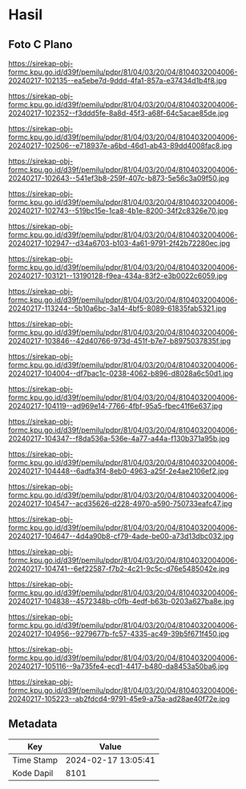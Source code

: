 # Hasil

## Foto C Plano

https://sirekap-obj-formc.kpu.go.id/d39f/pemilu/pdpr/81/04/03/20/04/8104032004006-20240217-102135--ea5ebe7d-9ddd-4fa1-857a-e37434d1b4f8.jpg

https://sirekap-obj-formc.kpu.go.id/d39f/pemilu/pdpr/81/04/03/20/04/8104032004006-20240217-102352--f3ddd5fe-8a8d-45f3-a68f-64c5acae85de.jpg

https://sirekap-obj-formc.kpu.go.id/d39f/pemilu/pdpr/81/04/03/20/04/8104032004006-20240217-102506--e718937e-a6bd-46d1-ab43-89dd4008fac8.jpg

https://sirekap-obj-formc.kpu.go.id/d39f/pemilu/pdpr/81/04/03/20/04/8104032004006-20240217-102643--541ef3b8-259f-407c-b873-5e56c3a09f50.jpg

https://sirekap-obj-formc.kpu.go.id/d39f/pemilu/pdpr/81/04/03/20/04/8104032004006-20240217-102743--519bc15e-1ca8-4b1e-8200-34f2c8326e70.jpg

https://sirekap-obj-formc.kpu.go.id/d39f/pemilu/pdpr/81/04/03/20/04/8104032004006-20240217-102947--d34a6703-b103-4a61-9791-2f42b72280ec.jpg

https://sirekap-obj-formc.kpu.go.id/d39f/pemilu/pdpr/81/04/03/20/04/8104032004006-20240217-103121--13190128-f9ea-434a-83f2-e3b0022c6059.jpg

https://sirekap-obj-formc.kpu.go.id/d39f/pemilu/pdpr/81/04/03/20/04/8104032004006-20240217-113244--5b10a6bc-3a14-4bf5-8089-61835fab5321.jpg

https://sirekap-obj-formc.kpu.go.id/d39f/pemilu/pdpr/81/04/03/20/04/8104032004006-20240217-103846--42d40766-973d-451f-b7e7-b8975037835f.jpg

https://sirekap-obj-formc.kpu.go.id/d39f/pemilu/pdpr/81/04/03/20/04/8104032004006-20240217-104004--df7bac1c-0238-4062-b896-d8028a6c50d1.jpg

https://sirekap-obj-formc.kpu.go.id/d39f/pemilu/pdpr/81/04/03/20/04/8104032004006-20240217-104119--ad969e14-7766-4fbf-95a5-fbec41f6e637.jpg

https://sirekap-obj-formc.kpu.go.id/d39f/pemilu/pdpr/81/04/03/20/04/8104032004006-20240217-104347--f8da536a-536e-4a77-a44a-f130b371a95b.jpg

https://sirekap-obj-formc.kpu.go.id/d39f/pemilu/pdpr/81/04/03/20/04/8104032004006-20240217-104448--6adfa3f4-8eb0-4963-a25f-2e4ae2106ef2.jpg

https://sirekap-obj-formc.kpu.go.id/d39f/pemilu/pdpr/81/04/03/20/04/8104032004006-20240217-104547--acd35626-d228-4970-a590-750733eafc47.jpg

https://sirekap-obj-formc.kpu.go.id/d39f/pemilu/pdpr/81/04/03/20/04/8104032004006-20240217-104647--4d4a90b8-cf79-4ade-be00-a73d13dbc032.jpg

https://sirekap-obj-formc.kpu.go.id/d39f/pemilu/pdpr/81/04/03/20/04/8104032004006-20240217-104741--6ef22587-f7b2-4c21-9c5c-d76e5485042e.jpg

https://sirekap-obj-formc.kpu.go.id/d39f/pemilu/pdpr/81/04/03/20/04/8104032004006-20240217-104838--4572348b-c0fb-4edf-b63b-0203a627ba8e.jpg

https://sirekap-obj-formc.kpu.go.id/d39f/pemilu/pdpr/81/04/03/20/04/8104032004006-20240217-104956--9279677b-fc57-4335-ac49-39b5f671f450.jpg

https://sirekap-obj-formc.kpu.go.id/d39f/pemilu/pdpr/81/04/03/20/04/8104032004006-20240217-105116--9a735fe4-ecd1-4417-b480-da8453a50ba6.jpg

https://sirekap-obj-formc.kpu.go.id/d39f/pemilu/pdpr/81/04/03/20/04/8104032004006-20240217-105223--ab2fdcd4-9791-45e9-a75a-ad28ae40f72e.jpg


## Metadata

| Key        | Value               |
| ---------- | ------------------- |
| Time Stamp | 2024-02-17 13:05:41 |
| Kode Dapil | 8101                |



